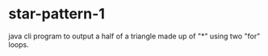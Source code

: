 # star-pattern-1
java cli program to output a half of a triangle made up of "*" using two "for" loops.
